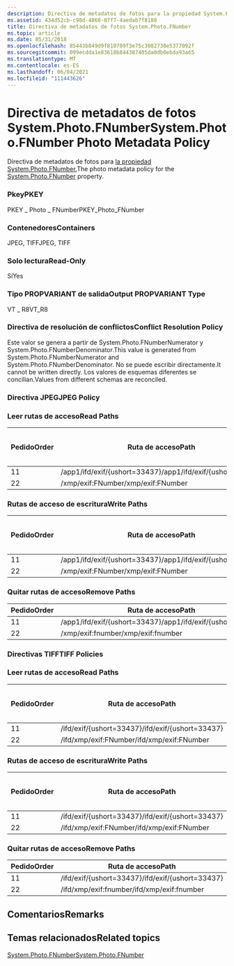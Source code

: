 ```yaml
---
description: Directiva de metadatos de fotos para la propiedad System.Photo.FNumber.
ms.assetid: 434d52cb-c98d-4860-87f7-4aedab7f8188
title: Directiva de metadatos de fotos System.Photo.FNumber
ms.topic: article
ms.date: 05/31/2018
ms.openlocfilehash: 85443b849d9f810709f3e75c3082738e5377092f
ms.sourcegitcommit: 099ecdda1e83618b844387405da0db0ebda93a65
ms.translationtype: MT
ms.contentlocale: es-ES
ms.lasthandoff: 06/04/2021
ms.locfileid: "111443626"
---
```

# <a name="systemphotofnumber-photo-metadata-policy"></a><span data-ttu-id="5eca4-103">Directiva de metadatos de fotos System.Photo.FNumber</span><span class="sxs-lookup"><span data-stu-id="5eca4-103">System.Photo.FNumber Photo Metadata Policy</span></span>

<span data-ttu-id="5eca4-104">Directiva de metadatos de fotos para [la propiedad System.Photo.FNumber.](../properties/props-system-photo-fnumber.md)</span><span class="sxs-lookup"><span data-stu-id="5eca4-104">The photo metadata policy for the [System.Photo.FNumber](../properties/props-system-photo-fnumber.md) property.</span></span>

### <a name="pkey"></a><span data-ttu-id="5eca4-105">Pkey</span><span class="sxs-lookup"><span data-stu-id="5eca4-105">PKEY</span></span>

<span data-ttu-id="5eca4-106">PKEY \_ Photo \_ FNumber</span><span class="sxs-lookup"><span data-stu-id="5eca4-106">PKEY\_Photo\_FNumber</span></span>

### <a name="containers"></a><span data-ttu-id="5eca4-107">Contenedores</span><span class="sxs-lookup"><span data-stu-id="5eca4-107">Containers</span></span>

<span data-ttu-id="5eca4-108">JPEG, TIFF</span><span class="sxs-lookup"><span data-stu-id="5eca4-108">JPEG, TIFF</span></span>

### <a name="read-only"></a><span data-ttu-id="5eca4-109">Solo lectura</span><span class="sxs-lookup"><span data-stu-id="5eca4-109">Read-Only</span></span>

<span data-ttu-id="5eca4-110">Sí</span><span class="sxs-lookup"><span data-stu-id="5eca4-110">Yes</span></span>

### <a name="output-propvariant-type"></a><span data-ttu-id="5eca4-111">Tipo PROPVARIANT de salida</span><span class="sxs-lookup"><span data-stu-id="5eca4-111">Output PROPVARIANT Type</span></span>

<span data-ttu-id="5eca4-112">VT \_ R8</span><span class="sxs-lookup"><span data-stu-id="5eca4-112">VT\_R8</span></span>

### <a name="conflict-resolution-policy"></a><span data-ttu-id="5eca4-113">Directiva de resolución de conflictos</span><span class="sxs-lookup"><span data-stu-id="5eca4-113">Conflict Resolution Policy</span></span>

<span data-ttu-id="5eca4-114">Este valor se genera a partir de System.Photo.FNumberNumerator y System.Photo.FNumberDenominator.</span><span class="sxs-lookup"><span data-stu-id="5eca4-114">This value is generated from System.Photo.FNumberNumerator and System.Photo.FNumberDenominator.</span></span> <span data-ttu-id="5eca4-115">No se puede escribir directamente.</span><span class="sxs-lookup"><span data-stu-id="5eca4-115">It cannot be written directly.</span></span> <span data-ttu-id="5eca4-116">Los valores de esquemas diferentes se concilian.</span><span class="sxs-lookup"><span data-stu-id="5eca4-116">Values from different schemas are reconciled.</span></span>

### <a name="jpeg-policy"></a><span data-ttu-id="5eca4-117">Directiva JPEG</span><span class="sxs-lookup"><span data-stu-id="5eca4-117">JPEG Policy</span></span>

### <a name="read-paths"></a><span data-ttu-id="5eca4-118">Leer rutas de acceso</span><span class="sxs-lookup"><span data-stu-id="5eca4-118">Read Paths</span></span>



| <span data-ttu-id="5eca4-119">Pedido</span><span class="sxs-lookup"><span data-stu-id="5eca4-119">Order</span></span> | <span data-ttu-id="5eca4-120">Ruta de acceso</span><span class="sxs-lookup"><span data-stu-id="5eca4-120">Path</span></span>                          | <span data-ttu-id="5eca4-121">Formato de disco</span><span class="sxs-lookup"><span data-stu-id="5eca4-121">Disk Format</span></span> |
|-------|-------------------------------|-------------|
| <span data-ttu-id="5eca4-122">1</span><span class="sxs-lookup"><span data-stu-id="5eca4-122">1</span></span>     | <span data-ttu-id="5eca4-123">/app1/ifd/exif/{ushort=33437}</span><span class="sxs-lookup"><span data-stu-id="5eca4-123">/app1/ifd/exif/{ushort=33437}</span></span> |             |
| <span data-ttu-id="5eca4-124">2</span><span class="sxs-lookup"><span data-stu-id="5eca4-124">2</span></span>     | <span data-ttu-id="5eca4-125">/xmp/exif:FNumber</span><span class="sxs-lookup"><span data-stu-id="5eca4-125">/xmp/exif:FNumber</span></span>             |             |



 

### <a name="write-paths"></a><span data-ttu-id="5eca4-126">Rutas de acceso de escritura</span><span class="sxs-lookup"><span data-stu-id="5eca4-126">Write Paths</span></span>



| <span data-ttu-id="5eca4-127">Pedido</span><span class="sxs-lookup"><span data-stu-id="5eca4-127">Order</span></span> | <span data-ttu-id="5eca4-128">Ruta de acceso</span><span class="sxs-lookup"><span data-stu-id="5eca4-128">Path</span></span>                          | <span data-ttu-id="5eca4-129">Formato de disco</span><span class="sxs-lookup"><span data-stu-id="5eca4-129">Disk Format</span></span> |
|-------|-------------------------------|-------------|
| <span data-ttu-id="5eca4-130">1</span><span class="sxs-lookup"><span data-stu-id="5eca4-130">1</span></span>     | <span data-ttu-id="5eca4-131">/app1/ifd/exif/{ushort=33437}</span><span class="sxs-lookup"><span data-stu-id="5eca4-131">/app1/ifd/exif/{ushort=33437}</span></span> |             |
| <span data-ttu-id="5eca4-132">2</span><span class="sxs-lookup"><span data-stu-id="5eca4-132">2</span></span>     | <span data-ttu-id="5eca4-133">/xmp/exif:FNumber</span><span class="sxs-lookup"><span data-stu-id="5eca4-133">/xmp/exif:FNumber</span></span>             |             | 
 

### <a name="remove-paths"></a><span data-ttu-id="5eca4-134">Quitar rutas de acceso</span><span class="sxs-lookup"><span data-stu-id="5eca4-134">Remove Paths</span></span>



| <span data-ttu-id="5eca4-135">Pedido</span><span class="sxs-lookup"><span data-stu-id="5eca4-135">Order</span></span> | <span data-ttu-id="5eca4-136">Ruta de acceso</span><span class="sxs-lookup"><span data-stu-id="5eca4-136">Path</span></span>                          |
|-------|-------------------------------|
| <span data-ttu-id="5eca4-137">1</span><span class="sxs-lookup"><span data-stu-id="5eca4-137">1</span></span>     | <span data-ttu-id="5eca4-138">/app1/ifd/exif/{ushort=33437}</span><span class="sxs-lookup"><span data-stu-id="5eca4-138">/app1/ifd/exif/{ushort=33437}</span></span> |
| <span data-ttu-id="5eca4-139">2</span><span class="sxs-lookup"><span data-stu-id="5eca4-139">2</span></span>     | <span data-ttu-id="5eca4-140">/xmp/exif:fnumber</span><span class="sxs-lookup"><span data-stu-id="5eca4-140">/xmp/exif:fnumber</span></span>             |



 

### <a name="tiff-policies"></a><span data-ttu-id="5eca4-141">Directivas TIFF</span><span class="sxs-lookup"><span data-stu-id="5eca4-141">TIFF Policies</span></span>

### <a name="read-paths"></a><span data-ttu-id="5eca4-142">Leer rutas de acceso</span><span class="sxs-lookup"><span data-stu-id="5eca4-142">Read Paths</span></span>



| <span data-ttu-id="5eca4-143">Pedido</span><span class="sxs-lookup"><span data-stu-id="5eca4-143">Order</span></span> | <span data-ttu-id="5eca4-144">Ruta de acceso</span><span class="sxs-lookup"><span data-stu-id="5eca4-144">Path</span></span>                     | <span data-ttu-id="5eca4-145">Formato de disco</span><span class="sxs-lookup"><span data-stu-id="5eca4-145">Disk Format</span></span> |
|-------|--------------------------|-------------|
| <span data-ttu-id="5eca4-146">1</span><span class="sxs-lookup"><span data-stu-id="5eca4-146">1</span></span>     | <span data-ttu-id="5eca4-147">/ifd/exif/{ushort=33437}</span><span class="sxs-lookup"><span data-stu-id="5eca4-147">/ifd/exif/{ushort=33437}</span></span> |             |
| <span data-ttu-id="5eca4-148">2</span><span class="sxs-lookup"><span data-stu-id="5eca4-148">2</span></span>     | <span data-ttu-id="5eca4-149">/ifd/xmp/exif:FNumber</span><span class="sxs-lookup"><span data-stu-id="5eca4-149">/ifd/xmp/exif:FNumber</span></span>    |             |



 

### <a name="write-paths"></a><span data-ttu-id="5eca4-150">Rutas de acceso de escritura</span><span class="sxs-lookup"><span data-stu-id="5eca4-150">Write Paths</span></span>



| <span data-ttu-id="5eca4-151">Pedido</span><span class="sxs-lookup"><span data-stu-id="5eca4-151">Order</span></span> | <span data-ttu-id="5eca4-152">Ruta de acceso</span><span class="sxs-lookup"><span data-stu-id="5eca4-152">Path</span></span>                     | <span data-ttu-id="5eca4-153">Formato de disco</span><span class="sxs-lookup"><span data-stu-id="5eca4-153">Disk Format</span></span> |
|-------|--------------------------|-------------|
| <span data-ttu-id="5eca4-154">1</span><span class="sxs-lookup"><span data-stu-id="5eca4-154">1</span></span>     | <span data-ttu-id="5eca4-155">/ifd/exif/{ushort=33437}</span><span class="sxs-lookup"><span data-stu-id="5eca4-155">/ifd/exif/{ushort=33437}</span></span> |             |
| <span data-ttu-id="5eca4-156">2</span><span class="sxs-lookup"><span data-stu-id="5eca4-156">2</span></span>     | <span data-ttu-id="5eca4-157">/ifd/xmp/exif:FNumber</span><span class="sxs-lookup"><span data-stu-id="5eca4-157">/ifd/xmp/exif:FNumber</span></span>    |             |



 

### <a name="remove-paths"></a><span data-ttu-id="5eca4-158">Quitar rutas de acceso</span><span class="sxs-lookup"><span data-stu-id="5eca4-158">Remove Paths</span></span>



| <span data-ttu-id="5eca4-159">Pedido</span><span class="sxs-lookup"><span data-stu-id="5eca4-159">Order</span></span> | <span data-ttu-id="5eca4-160">Ruta de acceso</span><span class="sxs-lookup"><span data-stu-id="5eca4-160">Path</span></span>                     |
|-------|--------------------------|
| <span data-ttu-id="5eca4-161">1</span><span class="sxs-lookup"><span data-stu-id="5eca4-161">1</span></span>     | <span data-ttu-id="5eca4-162">/ifd/exif/{ushort=33437}</span><span class="sxs-lookup"><span data-stu-id="5eca4-162">/ifd/exif/{ushort=33437}</span></span> |
| <span data-ttu-id="5eca4-163">2</span><span class="sxs-lookup"><span data-stu-id="5eca4-163">2</span></span>     | <span data-ttu-id="5eca4-164">/ifd/xmp/exif:fnumber</span><span class="sxs-lookup"><span data-stu-id="5eca4-164">/ifd/xmp/exif:fnumber</span></span>    |



 

## <a name="remarks"></a><span data-ttu-id="5eca4-165">Comentarios</span><span class="sxs-lookup"><span data-stu-id="5eca4-165">Remarks</span></span>

## <a name="related-topics"></a><span data-ttu-id="5eca4-166">Temas relacionados</span><span class="sxs-lookup"><span data-stu-id="5eca4-166">Related topics</span></span>

<dl> <dt>

[<span data-ttu-id="5eca4-167">System.Photo.FNumber</span><span class="sxs-lookup"><span data-stu-id="5eca4-167">System.Photo.FNumber</span></span>](../properties/props-system-photo-fnumber.md)
</dt> </dl>

 

 
